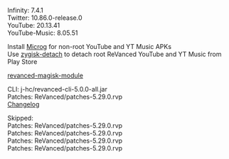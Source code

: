 Infinity: 7.4.1  
Twitter: 10.86.0-release.0  
YouTube: 20.13.41  
YouTube-Music: 8.05.51  

Install [Microg](https://github.com/ReVanced/GmsCore/releases) for non-root YouTube and YT Music APKs  
Use [zygisk-detach](https://github.com/j-hc/zygisk-detach) to detach root ReVanced YouTube and YT Music from Play Store  

[revanced-magisk-module](https://github.com/j-hc/revanced-magisk-module)
  
CLI: j-hc/revanced-cli-5.0.0-all.jar  
Patches: ReVanced/patches-5.29.0.rvp  
[Changelog](https://github.com/ReVanced/revanced-patches/releases/tag/v5.29.0)  

Skipped:  
Patches: ReVanced/patches-5.29.0.rvp  
Patches: ReVanced/patches-5.29.0.rvp  
Patches: ReVanced/patches-5.29.0.rvp  
Patches: ReVanced/patches-5.29.0.rvp          
